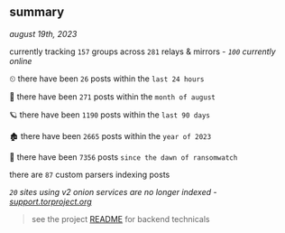 
## summary
_august 19th, 2023_

currently tracking `157` groups across `281` relays & mirrors - _`100` currently online_

⏲ there have been `26` posts within the `last 24 hours`

🦈 there have been `271` posts within the `month of august`

🪐 there have been `1190` posts within the `last 90 days`

🏚 there have been `2665` posts within the `year of 2023`

🦕 there have been `7356` posts `since the dawn of ransomwatch`

there are `87` custom parsers indexing posts

_`20` sites using v2 onion services are no longer indexed - [support.torproject.org](https://support.torproject.org/onionservices/v2-deprecation/)_

> see the project [README](https://github.com/joshhighet/ransomwatch#ransomwatch--) for backend technicals
